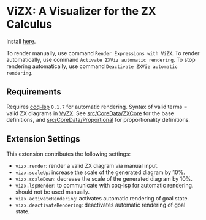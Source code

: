 # ViZX: A Visualizer for the ZX Calculus

Install [here](https://marketplace.visualstudio.com/items?itemName=inQWIRE.vizx).

To render manually, use command `Render Expressions with ViZX`.
To render automatically, use command `Activate ZXViz automatic rendering`. To stop rendering automatically, use command `Deactivate ZXViz automatic rendering`.

## Requirements

Requires [coq-lsp](https://github.com/ejgallego/coq-lsp/) `0.1.7` for automatic rendering. Syntax of valid terms = valid ZX diagrams in [VyZX](https://github.com/inQWIRE/VyZX). See [src/CoreData/ZXCore](https://github.com/inQWIRE/VyZX/blob/main/src/CoreData/ZXCore.v) for the base definitions, and [src/CoreData/Proportional](https://github.com/inQWIRE/VyZX/blob/main/src/CoreData/Proportional.v) for proportionality definitions.

## Extension Settings

This extension contributes the following settings:

- `vizx.render`: render a valid ZX diagram via manual input.
- `vizx.scaleUp`: increase the scale of the generated diagram by 10%.
- `vizx.scaleDown`: decrease the scale of the generated diagram by 10%.
- `vizx.lspRender`: to communicate with coq-lsp for automatic rendering. should not be used manually.
- `vizx.activateRendering`: activates automatic rendering of goal state.
- `vizx.deactivateRendering`: deactivates automatic rendering of goal state.
